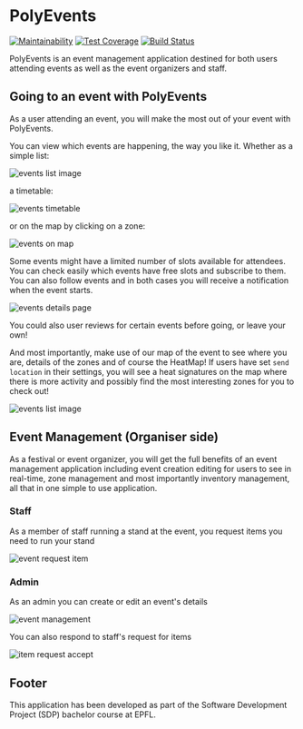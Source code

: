# PolyEvents
[![Maintainability](https://api.codeclimate.com/v1/badges/e0ca1e3e0ed16ab83535/maintainability)](https://codeclimate.com/github/SDPTeam15/PolyEvents/maintainability)
[![Test Coverage](https://api.codeclimate.com/v1/badges/e0ca1e3e0ed16ab83535/test_coverage)](https://codeclimate.com/github/SDPTeam15/PolyEvents/test_coverage)
[![Build Status](https://api.cirrus-ci.com/github/SDPTeam15/PolyEvents.svg)](https://cirrus-ci.com/github/SDPTeam15/PolyEvents)

PolyEvents is an event management application destined for both users attending events as well as 
the event organizers and staff.

## Going to an event with PolyEvents
As a user attending an event, you will make the most out of your event with PolyEvents.

You can view which events are happening, the way you like it. Whether as a simple list:

![events list image](docs/res/events_list.png)

a timetable: 


![events timetable](docs/res/timetable.png)

or on the map by clicking on a zone:


![events on map](docs/res/zone_events.png)

Some events might have a limited number of slots available for attendees. You can 
check easily which events have free slots and subscribe to them. You can also follow events and
in both cases you will receive a notification when the event starts.

![events details page](docs/res/events_details.png)


You could also user reviews for certain events before going, or leave your own!


And most importantly, make use of our map of the event to see where you are, details of the zones
and of course the HeatMap! If users have set `send location` in their settings, you will see a heat signatures
on the map where there is more activity and possibly find the most interesting zones for you to check out!


![events list image](docs/res/heatmap.png)

## Event Management (Organiser side)
As a festival or event organizer, you will get the full benefits of an event management application
including event creation editing for users to see in real-time, zone management and most importantly 
inventory management, all that in one simple to use application.

### Staff
As a member of staff running a stand at the event, you request items you need to run your stand

![event request item](docs/res/item_request.png)

### Admin
As an admin you can create or edit an event's details

![event management](docs/res/event_management.png)

You can also respond to staff's request for items


![item request accept](docs/res/item_request_accept.png)

## Footer
This application has been developed as part of the Software Development Project (SDP) bachelor course
at EPFL.
